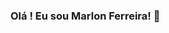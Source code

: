 ### Olá ! Eu sou Marlon Ferreira! 👋

<!--
**marlonfeerreira/marlonfeerreira** is a ✨ _special_ ✨ repository because its `README.md` (this file) appears on your GitHub profile.

Here are some ideas to get you started:

- 🔭 Graduando em Engenharia de Software
- 🌱 Participando de um curso de lingua inglesa
- 📫 How to reach me: marlonsilvape@gmail.com
- 😄 Pronouns: Ele/Dele
- ⚡ Curiosidades: Gosto de ler, cozinhar, ouvir musica e um tanto pouco caseiro.
-->
